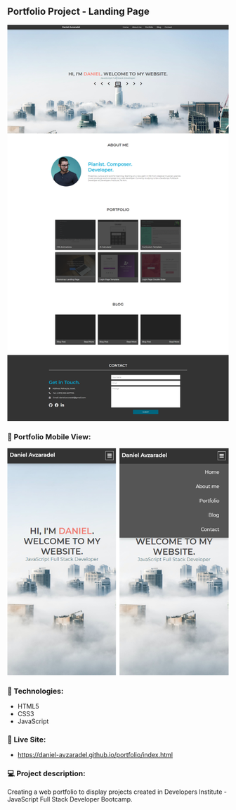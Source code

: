 ## Portfolio Project - Landing Page

<img src="./img/fullpage.png">

<br/>

### 📱 Portfolio Mobile View:

<img src="./img/home-mobile.png">



### :rocket: Technologies:

- HTML5
- CSS3
- JavaScript



### :page_facing_up: Live Site: 

- https://daniel-avzaradel.github.io/portfolio/index.html



### :computer: Project description:

Creating a web portfolio to display projects created in Developers Institute - JavaScript Full Stack Developer Bootcamp.

